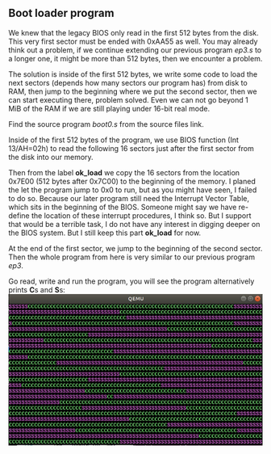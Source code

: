 ## Boot loader program
We knew that the legacy BIOS only read in the first 512 bytes from the disk. This very first sector must be ended with 0xAA55 as well. You may already think out a problem, if we continue extending our previous program *ep3.s* to a longer one, it might be more than 512 bytes, then we encounter a problem.

The solution is inside of the first 512 bytes, we write some code to load the next sectors (depends how many sectors our program has) from disk to RAM, then jump to the beginning where we put the second sector, then we can start executing there, problem solved. Even we can not go beyond 1 MiB of the RAM if we are still playing under 16-bit real mode. 

Find the source program *boot0.s* from the source files link.

Inside of the first 512 bytes of the program, we use BIOS function (Int 13/AH=02h) to read the following 16 sectors just after the first sector from the disk into our memory. 

Then from the label **ok_load** we copy the 16 sectors from the location 0x7E00 (512 bytes after 0x7C00) to the beginning of the memory. I planed the let the program jump to 0x0 to run, but as you might have seen, I failed to do so. Because our later program still need the Interrupt Vector Table, which sits in the beginning of the BIOS. Someone might say we have re-define the location of these interrupt procedures, I think so. But I support that would be a terrible task, I do not have any interest in digging deeper on the BIOS system. But I still keep this part **ok_load** for now.

At the end of the first sector, we jump to the beginning of the second sector. Then the whole program from here is very similar to our previous program *ep3*.

Go read, write and run the program, you will see the program alternatively prints **C**s and **S**s:
![Pic](./pic/2.7.jpg)